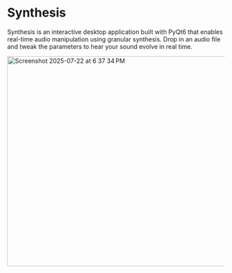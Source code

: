 # Synthesis
Synthesis is an interactive desktop application built with PyQt6 that enables real-time audio manipulation using granular synthesis. Drop in an audio file and tweak the parameters to hear your sound evolve in real time.

<img width="854" height="486" alt="Screenshot 2025-07-22 at 6 37 34 PM" src="https://github.com/user-attachments/assets/845383a7-1803-4889-bf16-fb6b79ba1f36" />

